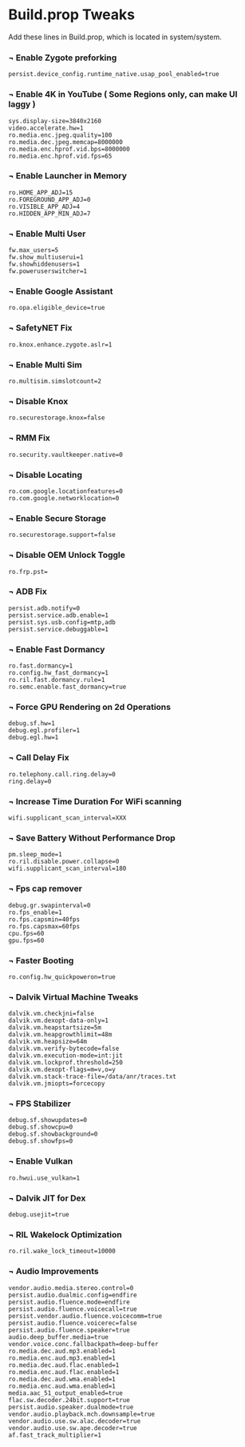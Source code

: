 # Build.prop Tweaks
Add these lines in Build.prop, which is located in system/system.

### ¬ Enable Zygote preforking
```
persist.device_config.runtime_native.usap_pool_enabled=true
```

### ¬ Enable 4K in YouTube ( Some Regions only, can make UI laggy )
```
sys.display-size=3840x2160
video.accelerate.hw=1
ro.media.enc.jpeg.quality=100
ro.media.dec.jpeg.memcap=8000000
ro.media.enc.hprof.vid.bps=8000000
ro.media.enc.hprof.vid.fps=65
```

### ¬ Enable Launcher in Memory
```
ro.HOME_APP_ADJ=15
ro.FOREGROUND_APP_ADJ=0
ro.VISIBLE_APP_ADJ=4
ro.HIDDEN_APP_MIN_ADJ=7
```

### ¬ Enable Multi User
```
fw.max_users=5
fw.show_multiuserui=1
fw.showhiddenusers=1 
fw.poweruserswitcher=1
```

### ¬ Enable Google Assistant
```
ro.opa.eligible_device=true
```

### ¬ SafetyNET Fix
```
ro.knox.enhance.zygote.aslr=1
```

### ¬  Enable Multi Sim
```
ro.multisim.simslotcount=2
```

### ¬  Disable Knox
```
ro.securestorage.knox=false
```

### ¬  RMM Fix
```
ro.security.vaultkeeper.native=0
```

### ¬  Disable Locating
```
ro.com.google.locationfeatures=0
ro.com.google.networklocation=0
```

### ¬  Enable Secure Storage
```
ro.securestorage.support=false
```

### ¬  Disable OEM Unlock Toggle
```
ro.frp.pst=
```

### ¬  ADB Fix
```
persist.adb.notify=0
persist.service.adb.enable=1
persist.sys.usb.config=mtp,adb
persist.service.debuggable=1
```

### ¬ Enable Fast Dormancy
```
ro.fast.dormancy=1
ro.config.hw_fast_dormancy=1
ro.ril.fast.dormancy.rule=1
ro.semc.enable.fast_dormancy=true
```

### ¬ Force GPU Rendering on 2d Operations
```
debug.sf.hw=1
debug.egl.profiler=1
debug.egl.hw=1
```

### ¬ Call Delay Fix
```
ro.telephony.call.ring.delay=0
ring.delay=0
```

### ¬ Increase Time Duration For WiFi scanning
```
wifi.supplicant_scan_interval=XXX
```

### ¬ Save Battery Without Performance Drop
```
pm.sleep_mode=1
ro.ril.disable.power.collapse=0
wifi.supplicant_scan_interval=180
```

### ¬ Fps cap remover
```
debug.gr.swapinterval=0
ro.fps_enable=1
ro.fps.capsmin=40fps
ro.fps.capsmax=60fps
cpu.fps=60
gpu.fps=60
```

### ¬ Faster Booting
```
ro.config.hw_quickpoweron=true
```

### ¬ Dalvik Virtual Machine Tweaks
```
dalvik.vm.checkjni=false
dalvik.vm.dexopt-data-only=1
dalvik.vm.heapstartsize=5m
dalvik.vm.heapgrowthlimit=48m
dalvik.vm.heapsize=64m
dalvik.vm.verify-bytecode=false
dalvik.vm.execution-mode=int:jit
dalvik.vm.lockprof.threshold=250
dalvik.vm.dexopt-flags=m=v,o=y
dalvik.vm.stack-trace-file=/data/anr/traces.txt
dalvik.vm.jmiopts=forcecopy
```

### ¬ FPS Stabilizer
```
debug.sf.showupdates=0
debug.sf.showcpu=0
debug.sf.showbackground=0
debug.sf.showfps=0
```

### ¬ Enable Vulkan
```
ro.hwui.use_vulkan=1
```

### ¬ Dalvik JIT for Dex
```
debug.usejit=true
```

### ¬ RIL Wakelock Optimization
```
ro.ril.wake_lock_timeout=10000
```

### ¬ Audio Improvements
```
vendor.audio.media.stereo.control=0
persist.audio.dualmic.config=endfire
persist.audio.fluence.mode=endfire
persist.audio.fluence.voicecall=true
persist.vendor.audio.fluence.voicecomm=true
persist.audio.fluence.voicerec=false
persist.audio.fluence.speaker=true
audio.deep_buffer.media=true
vendor.voice.conc.fallbackpath=deep-buffer
ro.media.dec.aud.mp3.enabled=1
ro.media.enc.aud.mp3.enabled=1
ro.media.dec.aud.flac.enabled=1
ro.media.enc.aud.flac.enabled=1
ro.media.dec.aud.wma.enabled=1
ro.media.enc.aud.wma.enabled=1
media.aac_51_output_enabled=true
flac.sw.decoder.24bit.support=true
persist.audio.speaker.dualmode=true
vendor.audio.playback.mch.downsample=true
vendor.audio.use.sw.alac.decoder=true
vendor.audio.use.sw.ape.decoder=true
af.fast_track_multiplier=1
```
